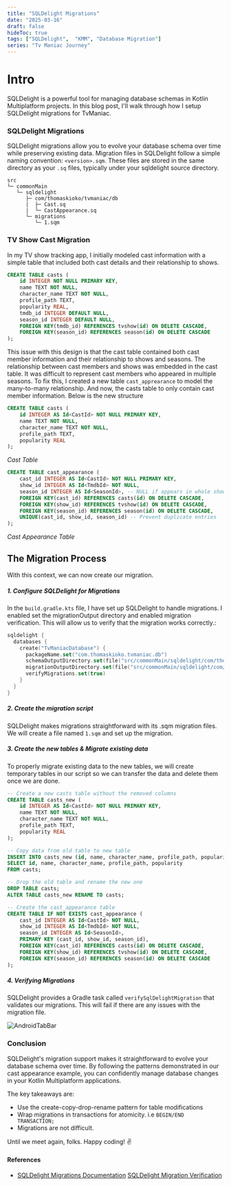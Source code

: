 ```yaml
---
title: "SQLDelight Migrations"
date: "2025-03-16"
draft: false
hideToc: true
tags: ["SQLDelight",  "KMM", "Database Migration"]
series: "Tv Maniac Journey"
---
```


# Intro

SQLDelight is a powerful tool for managing database schemas in Kotlin Multiplatform projects. In this blog post, I'll walk through how I setup SQLDelight migrations for TvManiac.

### SQLDelight Migrations
SQLDelight migrations allow you to evolve your database schema over time while preserving existing data. Migration files in SQLDelight follow a simple naming convention: `<version>.sqm`. These files are stored in the same directory as your `.sq` files, typically under your sqldelight source directory.

``` text
src
└─ commonMain
   └─ sqldelight
      ├─ com/thomaskioko/tvmaniac/db
      |  ├─ Cast.sq
      |  └─ CastAppearance.sq
      └─ migrations
         └─ 1.sqm
```  

### TV Show Cast Migration
In my TV show tracking app, I initially modeled cast information with a simple table that included both cast details and their relationship to shows. 

``` sql
CREATE TABLE casts (
    id INTEGER NOT NULL PRIMARY KEY,
    name TEXT NOT NULL,
    character_name TEXT NOT NULL,
    profile_path TEXT,
    popularity REAL,
    tmdb_id INTEGER DEFAULT NULL,
    season_id INTEGER DEFAULT NULL,
    FOREIGN KEY(tmdb_id) REFERENCES tvshow(id) ON DELETE CASCADE,
    FOREIGN KEY(season_id) REFERENCES season(id) ON DELETE CASCADE
);
```

This issue with this design is that the cast table contained both cast member information and their relationship to shows and seasons. The relationship between cast members and shows was embedded in the cast table. It was difficult to represent cast members who appeared in multiple seasons. To fix this, I created a new table `cast_apprearance` to model the many-to-many relationship. And now, the casts table to only contain cast member information. Below is the  new structure


``` sql
CREATE TABLE casts (
    id INTEGER AS Id<CastId> NOT NULL PRIMARY KEY,
    name TEXT NOT NULL,
    character_name TEXT NOT NULL,
    profile_path TEXT,
    popularity REAL
);
```
*Cast Table*


```sql
CREATE TABLE cast_appearance (
    cast_id INTEGER AS Id<CastId> NOT NULL PRIMARY KEY,
    show_id INTEGER AS Id<TmdbId> NOT NULL,
    season_id INTEGER AS Id<SeasonId>, -- NULL if appears in whole show
    FOREIGN KEY(cast_id) REFERENCES casts(id) ON DELETE CASCADE,
    FOREIGN KEY(show_id) REFERENCES tvshow(id) ON DELETE CASCADE,
    FOREIGN KEY(season_id) REFERENCES season(id) ON DELETE CASCADE,
    UNIQUE(cast_id, show_id, season_id) -- Prevent duplicate entries
);
```
*Cast Appearance Table*

## The Migration Process

With this context, we can now create our migration. 

##### 1. Configure SQLDelight for Migrations
In the `build.gradle.kts` file, I have set up SQLDelight to handle migrations. I enabled set the migrationOutput directory and enabled migration verification. This will allow us to verify that the migration works correctly.:

``` kotlin
sqldelight {
  databases {
    create("TvManiacDatabase") {
      packageName.set("com.thomaskioko.tvmaniac.db")
      schemaOutputDirectory.set(file("src/commonMain/sqldelight/com/thomaskioko/tvmaniac/schemas"))
      migrationOutputDirectory.set(file("src/commonMain/sqldelight/com/thomaskioko/tvmaniac/migrations"))
      verifyMigrations.set(true)
    }
  }
}
```

##### 2. Create the migration script
SQLDelight makes migrations straightforward with its .sqm migration files. We will create a file named `1.sqm` and set up the migration.

##### 3. Create the new tables & Migrate existing data
To properly migrate existing data to the new tables, we will create temporary tables in our script so we can transfer the data and delete them once we are done. 

``` sql
-- Create a new casts table without the removed columns
CREATE TABLE casts_new (
    id INTEGER AS Id<CastId> NOT NULL PRIMARY KEY,
    name TEXT NOT NULL,
    character_name TEXT NOT NULL,
    profile_path TEXT,
    popularity REAL
);

-- Copy data from old table to new table
INSERT INTO casts_new (id, name, character_name, profile_path, popularity)
SELECT id, name, character_name, profile_path, popularity
FROM casts;

-- Drop the old table and rename the new one
DROP TABLE casts;
ALTER TABLE casts_new RENAME TO casts;

-- Create the cast_appearance table
CREATE TABLE IF NOT EXISTS cast_appearance (
    cast_id INTEGER AS Id<CastId> NOT NULL,
    show_id INTEGER AS Id<TmdbId> NOT NULL,
    season_id INTEGER AS Id<SeasonId>,
    PRIMARY KEY (cast_id, show_id, season_id),
    FOREIGN KEY(cast_id) REFERENCES casts(id) ON DELETE CASCADE,
    FOREIGN KEY(show_id) REFERENCES tvshow(id) ON DELETE CASCADE,
    FOREIGN KEY(season_id) REFERENCES season(id) ON DELETE CASCADE
);
```

##### 4. Verifying Migrations
SQLDelight provides a Gradle task called `verifySqlDelightMigration` that validates our migrations. This will fail if there are any issues with the migration file.

![AndroidTabBar](https://github.com/user-attachments/assets/c006b2d1-2bfa-4e2a-b6e3-ccb20aa1cb77) 


### Conclusion

SQLDelight's migration support makes it straightforward to evolve your database schema over time. By following the patterns demonstrated in our cast appearance example, you can confidently manage database changes in your Kotlin Multiplatform applications.

The key takeaways are:
- Use the create-copy-drop-rename pattern for table modifications
- Wrap migrations in transactions for atomicity. i.e `BEGIN/END TRANSACTION;`
- Migrations are not difficult.

Until we meet again, folks. Happy coding! ✌️

#### References

- [SQLDelight Migrations Documentation](https://sqldelight.github.io/sqldelight/2.0.2/multiplatform_sqlite/migrations/)
[SQLDelight Migration Verification](https://sqldelight.github.io/sqldelight/2.0.2/multiplatform_sqlite/migrations/#verifying-migrations)



